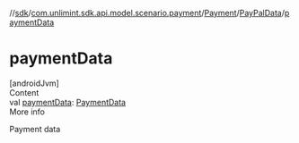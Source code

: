 //[sdk](../../../../index.md)/[com.unlimint.sdk.api.model.scenario.payment](../../index.md)/[Payment](../index.md)/[PayPalData](index.md)/[paymentData](payment-data.md)



# paymentData  
[androidJvm]  
Content  
val [paymentData](payment-data.md): [PaymentData](../../-payment-data/index.md)  
More info  


Payment data

  



